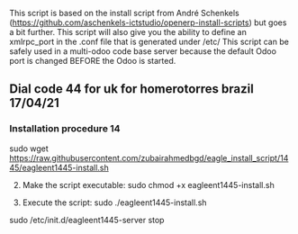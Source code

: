 This script is based on the install script from André Schenkels (https://github.com/aschenkels-ictstudio/openerp-install-scripts)
but goes a bit further. This script will also give you the ability to define an xmlrpc_port in the .conf file that is generated under /etc/
This script can be safely used in a multi-odoo code base server because the default Odoo port is changed BEFORE the Odoo is started.


<h2>Dial code 44 for uk for homerotorres brazil 17/04/21 </h2>

<h3>Installation procedure 14</h3>

sudo wget https://raw.githubusercontent.com/zubairahmedbgd/eagle_install_script/1445/eagleent1445-install.sh

2. Make the script executable:
sudo chmod +x eagleent1445-install.sh

3. Execute the script:
sudo ./eagleent1445-install.sh



sudo /etc/init.d/eagleent1445-server stop


```
